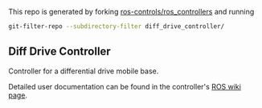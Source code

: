 This repo is generated by forking [ros-controls/ros_controllers](https://github.com/ros-controls/ros_controllers.git) and running

```bash
git-filter-repo --subdirectory-filter diff_drive_controller/
```


## Diff Drive Controller ##

Controller for a differential drive mobile base.

Detailed user documentation can be found in the controller's [ROS wiki page](http://wiki.ros.org/diff_drive_controller).
